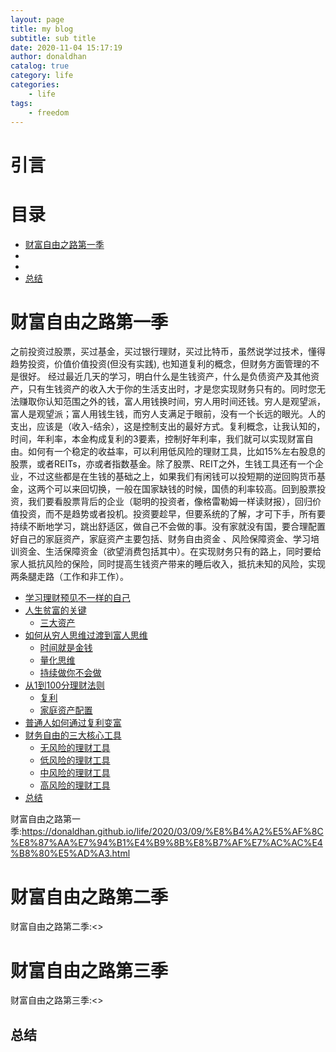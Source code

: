 ```yaml
---
layout: page
title: my blog
subtitle: sub title
date: 2020-11-04 15:17:19
author: donaldhan
catalog: true
category: life
categories:
    - life
tags:
    - freedom
---
```


# 引言



# 目录
* [财富自由之路第一季](#财富自由之路第一季)
* [](#)
* [](#)
* [总结](#总结)

###

# 财富自由之路第一季

之前投资过股票，买过基金，买过银行理财，买过比特币，虽然说学过技术，懂得趋势投资，价值价值投资(但没有实践), 也知道复利的概念，但财务方面管理的不是很好。
经过最近几天的学习，明白什么是生钱资产，什么是负债资产及其他资产，只有生钱资产的收入大于你的生活支出时，才是您实现财务只有的。同时您无法赚取你认知范围之外的钱，富人用钱换时间，穷人用时间还钱。穷人是观望派，富人是观望派；富人用钱生钱，而穷人支满足于眼前，没有一个长远的眼光。人的支出，应该是（收入-结余），这是控制支出的最好方式。复利概念，让我认知的，时间，年利率，本金构成复利的3要素，控制好年利率，我们就可以实现财富自由。如何有一个稳定的收益率，可以利用低风险的理财工具，比如15%左右股息的股票，或者REITs，亦或者指数基金。除了股票、REIT之外，生钱工具还有一个企业，不过这些都是在生钱的基础之上，如果我们有闲钱可以投短期的逆回购货币基金，这两个可以来回切换，一般在国家缺钱的时候，国债的利率较高。回到股票投资，我们要看股票背后的企业（聪明的投资者，像格雷勒姆一样读财报），回归价值投资，而不是趋势或者投机。投资要趁早，但要系统的了解，才可下手，所有要持续不断地学习，跳出舒适区，做自己不会做的事。没有家就没有国，要合理配置好自己的家庭资产，家庭资产主要包括、财务自由资金 、风险保障资金、学习培训资金、生活保障资金（欲望消费包括其中）。在实现财务只有的路上，同时要给家人抵抗风险的保险，同时提高生钱资产带来的睡后收入，抵抗未知的风险，实现两条腿走路（工作和非工作）。


* [学习理财预见不一样的自己](#学习理财预见不一样的自己)
* [人生贫富的关键](#人生贫富的关键)
    * [三大资产](#三大资产)
* [如何从穷人思维过渡到富人思维](#如何从穷人思维过渡到富人思维)
    * [时间就是金钱](#时间就是金钱)
    * [量化思维](#量化思维)
    * [持续做你不会做](#持续做你不会做)
* [从1到100分理财法则](#从1到100分理财法则)
    * [复利](#复利)
    * [家庭资产配置](#家庭资产配置)
* [普通人如何通过复利变富](#普通人如何通过复利变富)
* [财务自由的三大核心工具](#财务自由的三大核心工具)
    * [无风险的理财工具](#无风险的理财工具)
    * [低风险的理财工具](#低风险的理财工具)
    * [中风险的理财工具](#中风险的理财工具)
    * [高风险的理财工具](#高风险的理财工具)
* [总结](#总结)


财富自由之路第一季:<https://donaldhan.github.io/life/2020/03/09/%E8%B4%A2%E5%AF%8C%E8%87%AA%E7%94%B1%E4%B9%8B%E8%B7%AF%E7%AC%AC%E4%B8%80%E5%AD%A3.html>






# 财富自由之路第二季

财富自由之路第二季:<>

# 财富自由之路第三季

财富自由之路第三季:<>

## 总结
